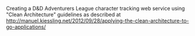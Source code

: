 Creating a D&D Adventurers League character tracking web service using "Clean Architecture" guidelines as described at http://manuel.kiessling.net/2012/09/28/applying-the-clean-architecture-to-go-applications/